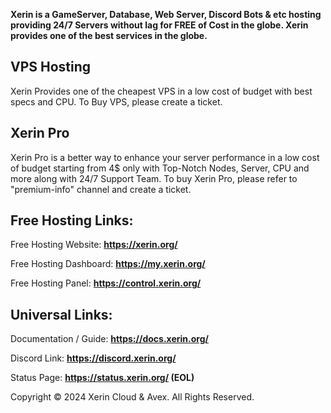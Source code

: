 **Xerin is a GameServer, Database, Web Server, Discord Bots & etc hosting providing 24/7 Servers without lag for FREE of Cost in the globe. Xerin provides one of the best services in the globe.**

## VPS Hosting 

Xerin Provides one of the cheapest VPS in a low cost of budget with best specs and CPU. To Buy VPS, please create a ticket.

## Xerin Pro

Xerin Pro is a better way to enhance your server performance in a low cost of budget starting from 4$ only with Top-Notch Nodes, Server, CPU and more along with 24/7 Support Team. To buy Xerin Pro, please refer to "premium-info" channel and create a ticket.

## Free Hosting Links:

Free Hosting Website: **https://xerin.org/**

Free Hosting Dashboard: **https://my.xerin.org/**

Free Hosting Panel: **https://control.xerin.org/**

## Universal Links:

Documentation / Guide: **https://docs.xerin.org/**

Discord Link: **https://discord.xerin.org/**

Status Page: **https://status.xerin.org/ (EOL)**

Copyright © 2024 Xerin Cloud & Avex. All Rights Reserved. 
